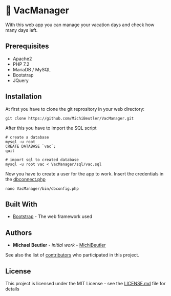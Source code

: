 # :palm_tree: VacManager
With this web app you can manage your vacation days and check how many days left.

## Prerequisites

* Apache2
* PHP 7.2
* MariaDB / MySQL
* Bootstrap
* JQuery

## Installation
At first you have to clone the git reprository in your web directory:
```
git clone https://github.com/MichiBeutler/VacManager.git
```

After this you have to import the SQL script
```
# create a database
mysql -u root
CREATE DATABASE `vac`;
quit

# import sql to created database
mysql -u root vac < VacManager/sql/vac.sql
```

Now you have to create a user for the app to work.
Insert the credentials in the [dbconnect.php](VacManager/dbconnect.php)
```
nano VacManager/bin/dbconfig.php
```

## Built With

* [Bootstrap](https://getbootstrap.com/) - The web framework used

## Authors
* **Michael Beutler** - *initial work* - [MichiBeutler](https://github.com/MichiBeutler)

See also the list of [contributors](VacManager/contributors) who participated in this project.

## License
This project is licensed under the MIT License - see the [LICENSE.md](VacManager/LICENSE) file for details
      
